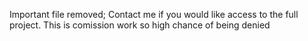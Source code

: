 Important file removed; Contact me if you would like access to the full project. This is comission work so high chance of being denied